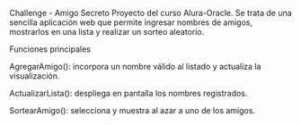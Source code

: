 
Challenge - Amigo Secreto
Proyecto del curso Alura-Oracle. Se trata de una sencilla aplicación web que permite ingresar nombres de amigos, mostrarlos en una lista y realizar un sorteo aleatorio.

Funciones principales

AgregarAmigo(): incorpora un nombre válido al listado y actualiza la visualización.

ActualizarLista(): despliega en pantalla los nombres registrados.

SortearAmigo(): selecciona y muestra al azar a uno de los amigos.
